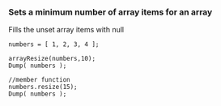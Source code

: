 ### Sets a minimum number of array items for an array
Fills the unset array items with null

```luceescript+trycf
numbers = [ 1, 2, 3, 4 ];

arrayResize(numbers,10);
Dump( numbers ); 

//member function
numbers.resize(15);
Dump( numbers ); 
```
